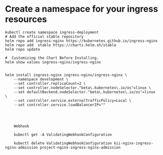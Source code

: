 # Create a namespace for your ingress resources
    kubectl create namespace ingress-deployment
    # Add the official stable repository
    helm repo add ingress-nginx https://kubernetes.github.io/ingress-nginx
    helm repo add  stable https://charts.helm.sh/stable   
    helm repo update

    #  Customizing the Chart Before Installing. 
    helm show values ingress-nginx/ingress-nginx


    helm install ingress-nginx ingress-nginx/ingress-nginx \
        --namespace development \
        --set controller.replicaCount=2 \
        --set controller.nodeSelector."beta\.kubernetes\.io/os"=linux \
        --set defaultBackend.nodeSelector."beta\.kubernetes\.io/os"=linux \
        --set controller.service.externalTrafficPolicy=Local \
        --set controller.service.loadBalancerIP="" 




        Webhook 

        kubectl get -A ValidatingWebhookConfiguration

        kubectl delete ValidatingWebhookConfiguration kii-nginx-ingress-nginx-admission project-nginx-ingress-nginx-admission

